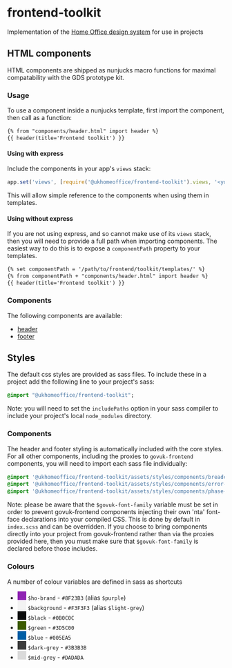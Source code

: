 # frontend-toolkit

Implementation of the [Home Office design system](https://github.com/UKHomeOffice/design-system) for use in projects

## HTML components

HTML components are shipped as nunjucks macro functions for maximal compatability with the GDS prototype kit.

### Usage

To use a component inside a nunjucks template, first import the component, then call as a function:

```
{% from "components/header.html" import header %}
{{ header(title='Frontend toolkit') }}
```

#### Using with express

Include the components in your app's `views` stack:

```js
app.set('views', [require('@ukhomeoffice/frontend-toolkit').views, '<your app views directory>']);
```

This will allow simple reference to the components when using them in templates.

#### Using without express

If you are not using express, and so cannot make use of its `views` stack, then you will need to provide a full path
when importing components. The easiest way to do this is to expose a `componentPath` property to your templates.

```
{% set componentPath = '/path/to/frontend/toolkit/templates/' %}
{% from componentPath + "components/header.html" import header %}
{{ header(title='Frontend toolkit') }}
```

### Components

The following components are available:

* [header](./docs/components/header.md)
* [footer](./docs/components/footer.md)

## Styles

The default css styles are provided as sass files. To include these in a project add the following line to your
project's sass:

```sass
@import "@ukhomeoffice/frontend-toolkit";
```

Note: you will need to set the `includePaths` option in your sass compiler to include your project's local
`node_modules` directory.

### Components

The header and footer styling is automatically included with the core styles. For all other components, including the
proxies to `govuk-frontend` components, you will need to import each sass file individually:

```sass
@import '@ukhomeoffice/frontend-toolkit/assets/styles/components/breadcrumbs';
@import '@ukhomeoffice/frontend-toolkit/assets/styles/components/error-summary';
@import '@ukhomeoffice/frontend-toolkit/assets/styles/components/phase-banner';
```

Note: please be aware that the `$govuk-font-family` variable must be set in order to prevent govuk-frontend components
injecting their own 'nta' font-face declarations into your compiled CSS. This is done by default in `index.scss` and can
be overridden. If you choose to bring components directly into your project from govuk-frontend rather than via the
proxies provided here, then you must make sure that `$govuk-font-family` is declared before those includes.

### Colours

A number of colour variables are defined in sass as shortcuts

* <img src="./docs/images/colours/ho-brand.svg" width="20" height="20" /> `$ho-brand` - `#8F23B3` (alias `$purple`)
* <img src="./docs/images/colours/background.svg" width="20" height="20" /> `$background` - `#F3F3F3` (alias `$light-grey`)
* <img src="./docs/images/colours/black.svg" width="20" height="20" /> `$black` - `#0B0C0C`
* <img src="./docs/images/colours/green.svg" width="20" height="20" /> `$green` - `#3D5C00`
* <img src="./docs/images/colours/blue.svg" width="20" height="20" /> `$blue` - `#005EA5`
* <img src="./docs/images/colours/dark-grey.svg" width="20" height="20" /> `$dark-grey` - `#3B3B3B`
* <img src="./docs/images/colours/mid-grey.svg" width="20" height="20" /> `$mid-grey` - `#DADADA`
